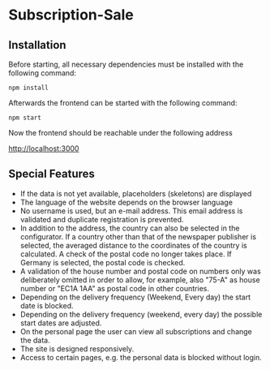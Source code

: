 # Subscription-Sale

## Installation
Before starting, all necessary dependencies must be installed with the following command:

```console
npm install
```

Afterwards the frontend can be started with the following command:
```
npm start
```

Now the frontend should be reachable under the following address

[http://localhost:3000](http://localhost:3000)

## Special Features
- If the data is not yet available, placeholders (skeletons) are displayed
- The language of the website depends on the browser language
- No username is used, but an e-mail address. This email address is validated and duplicate registration is prevented.
- In addition to the address, the country can also be selected in the configurator. If a country other than that of the newspaper publisher is selected, the averaged distance to the coordinates of the country is calculated. A check of the postal code no longer takes place. If Germany is selected, the postal code is checked.
- A validation of the house number and postal code on numbers only was deliberately omitted in order to allow, for example, also "75-A" as house number or "EC1A 1AA" as postal code in other countries.
- Depending on the delivery frequency (Weekend, Every day) the start date is blocked.
- Depending on the delivery frequency (weekend, every day) the possible start dates are adjusted.
- On the personal page the user can view all subscriptions and change the data.
- The site is designed responsively.
- Access to certain pages, e.g. the personal data is blocked without login.
